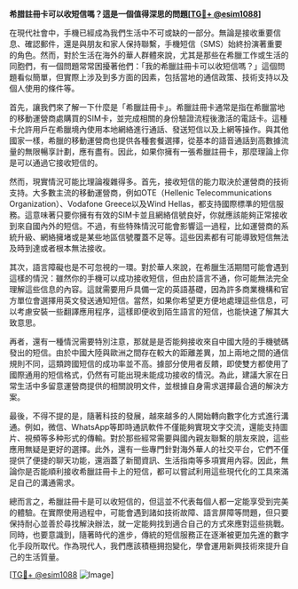 **希腊註冊卡可以收短信嗎？這是一個值得深思的問題[[TG💪+ @esim1088](https://t.me/s/esim1088)]**

在現代社會中，手機已經成為我們生活中不可或缺的一部分。無論是接收重要信息、確認郵件，還是與朋友和家人保持聯繫，手機短信（SMS）始終扮演著重要的角色。然而，對於生活在海外的華人群體來說，尤其是那些在希臘工作或生活的同胞們，有一個問題常常困擾著他們：「我的希臘註冊卡可以收短信嗎？」這個問題看似簡單，但實際上涉及到多方面的因素，包括當地的通信政策、技術支持以及個人使用的條件等。

首先，讓我們來了解一下什麼是「希臘註冊卡」。希臘註冊卡通常是指在希臘當地的移動運營商處購買的SIM卡，並完成相關的身份驗證流程後激活的電話卡。這種卡允許用戶在希臘境內使用本地網絡進行通話、發送短信以及上網等操作。與其他國家一樣，希臘的移動運營商也提供各種套餐選擇，從基本的語音通話到高數據流量的無限暢享計劃，應有盡有。因此，如果你擁有一張希臘註冊卡，那麼理論上你是可以通過它接收短信的。

然而，現實情況可能比理論複雜得多。首先，接收短信的能力取決於運營商的技術支持。大多數主流的移動運營商，例如OTE（Hellenic Telecommunications Organization）、Vodafone Greece以及Wind Hellas，都支持國際標準的短信服務。這意味著只要你擁有有效的SIM卡並且網絡信號良好，你就應該能夠正常接收到來自國內外的短信。不過，有些特殊情況可能會影響這一過程，比如運營商的系統升級、網絡擁堵或是某些地區信號覆蓋不足等。這些因素都有可能導致短信無法及時到達或者根本無法接收。

其次，語言障礙也是不可忽視的一環。對於華人來說，在希臘生活期間可能會遇到這樣的情況：雖然你的手機可以成功接收短信，但由於語言不通，你可能無法完全理解這些信息的內容。這就需要用戶具備一定的英語基礎，因為許多商業機構和官方單位會選擇用英文發送通知短信。當然，如果你希望更方便地處理這些信息，可以考慮安裝一些翻譯應用程序，這樣即便收到陌生語言的短信，也能快速了解其大致意思。

再者，還有一種情況需要特別注意，那就是是否能夠接收來自中國大陸的手機號碼發出的短信。由於中國大陸與歐洲之間存在較大的距離差異，加上兩地之間的通信規則不同，這類跨國短信的成功率並不高。據部分使用者反饋，即使雙方都使用了國際通用的短信格式，仍然有可能出現未能成功接收的情況。為此，建議大家在日常生活中多留意運營商提供的相關說明文件，並根據自身需求選擇最合適的解決方案。

最後，不得不提的是，隨著科技的發展，越來越多的人開始轉向數字化方式進行溝通。例如，微信、WhatsApp等即時通訊軟件不僅能夠實現文字交流，還能支持圖片、視頻等多种形式的傳輸。對於那些經常需要與國內親友聯繫的朋友來說，這些應用無疑是更好的選擇。此外，還有一些專門針對海外華人的社交平台，它們不僅提供了便捷的聊天功能，還涵蓋了新聞資訊、生活指南等多項實用內容。因此，無論你是否能順利接收希臘註冊卡上的短信，都可以嘗試利用這些現代化的工具來滿足自己的溝通需求。

總而言之，希臘註冊卡是可以收短信的，但這並不代表每個人都一定能享受到完美的體驗。在實際使用過程中，可能會遇到諸如技術故障、語言屏障等問題，但只要保持耐心並善於尋找解決辦法，就一定能夠找到適合自己的方式來應對這些挑戰。同時，也要意識到，隨著時代的進步，傳統的短信服務正在逐漸被更加先進的數字化手段所取代。作為現代人，我們應該積極拥抱變化，學會運用新興技術來提升自己的生活質量。

[[TG💪+ @esim1088](https://t.me/s/esim1088) ![Image](https://i.postimg.cc/4NQfJmqS/Snipaste-2025-05-13-00-14-12.png)]